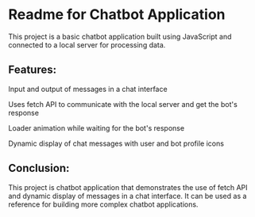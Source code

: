 # Readme for Chatbot Application
This project is a basic chatbot application built using JavaScript and connected to a local server for processing data.

## Features:
Input and output of messages in a chat interface

Uses fetch API to communicate with the local server and get the bot's response

Loader animation while waiting for the bot's response

Dynamic display of chat messages with user and bot profile icons

## Conclusion:
This project is chatbot application that demonstrates the use of fetch API and dynamic display of messages in a chat interface. It can be used as a reference for building more complex chatbot applications.

